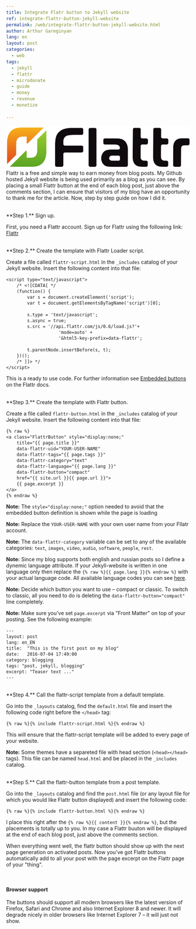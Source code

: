 ```yaml
---
title: Integrate Flatr button to Jekyll website
ref: integrate-flattr-button-jekyll-website
permalink: /web/integrate-flattr-button-jekyll-website.html
author: Arthur Gareginyan
lang: en
layout: post
categories:
  - web
tags:
  - jekyll
  - flattr
  - microdonate
  - guide
  - money
  - revenue
  - monetize

---
```


![thumb](/images/flattr-logo.png)
Flattr is a free and simple way to earn money from blog posts. My Github hosted Jekyll website is being used primarily as a blog as you can see. By placing a small Flattr button at the end of each blog post, just above the comments section, I can ensure that visitors of my blog have an opportunity to thank me for the article. Now, step by step guide on how I did it.


<br>
**Step 1.** Sign up.

First, you need a Flattr account. Sign up for Flattr using the following link: [Flattr](https://flattr.com/signup)


<br>
**Step 2.** Create the template with Flattr Loader script.

Create a file called `flattr-script.html` in the `_includes` catalog of your Jekyll website. Insert the following content into that file:

```
<script type="text/javascript">
    /* <![CDATA[ */
    (function() {
        var s = document.createElement('script');
        var t = document.getElementsByTagName('script')[0];

        s.type = 'text/javascript';
        s.async = true;
        s.src = '//api.flattr.com/js/0.6/load.js?'+
                    'mode=auto' +
                    '&html5-key-prefix=data-flattr';

        t.parentNode.insertBefore(s, t);
    })();
    /* ]]> */
</script>
```

This is a ready to use code. For further information see [Embedded buttons](http://developers.flattr.net/button/) on the Flattr docs.


<br>
**Step 3.** Create the template with Flattr button.

Create a file called `flattr-button.html` in the `_includes` catalog of your Jekyll website. Insert the following content into that file:

```
{% raw %}
<a class="FlattrButton" style="display:none;"
    title="{{ page.title }}"
    data-flattr-uid="YOUR-USER-NAME"
    data-flattr-tags="{{ page.tags }}"
    data-flattr-category="text"
    data-flattr-language="{{ page.lang }}"
    data-flattr-button="compact"
    href="{{ site.url }}{{ page.url }}">
    {{ page.excerpt }}
</a>
{% endraw %}
```

**Note:** The `style="display:none;"` option needed to avoid that the embedded button definition is shown while the page is loading

**Note:** Replace the `YOUR-USER-NAME` with your own user name from your Fllatr account.

**Note:** The `data-flattr-category` variable can be set to any of the available categories: `text`, `images`, `video`, `audio`, `software`, `people`, `rest`.

**Note:** Since my blog supports both english and russian posts so I define a dynemic language attribute. If your Jekyll-website is written in one language only then replace the `{% raw %}{{ page.lang }}{% endraw %}` with your actual language code. All available language codes you can see [here](https://api.flattr.com/rest/v2/languages.txt).

**Note:** Decide which button you want to use – compact or classic. To switch to classic, all you need to do is deleting the `data-flattr-button="compact"` line completely.

**Note:** Make sure you’ve set `page.excerpt` via "Front Matter" on top of your posting. See the following example:

```
---
layout: post
lang: en_EN
title:  "This is the first post on my blog"
date:   2016-07-04 17:49:00
category: blogging
tags: "post, jekyll, blogging"
excerpt: "Teaser text ..."
---
```

<br>
**Step 4.** Call the flattr-script template from a default template.

Go into the `_layouts` catalog, find the `default.html` file and insert the following code right before the `</head>` tag:

```
{% raw %}{% include flattr-script.html %}{% endraw %}
```

This will ensure that the flattr-script template will be added to every page of your website.

**Note:** Some themes have a separeted file with head section (`<head></head>` tags). This file can be named `head.html` and be placed in the `_includes` catalog.

<br>
**Step 5.** Call the flattr-button template from a post template.

Go into the `_layouts` catalog and find the `post.html` file (or any layout file for which you would like Flattr button displayed) and insert the following code:

```
{% raw %}{% include flattr-button.html %}{% endraw %}
```

I place this right after the `{% raw %}{{ content }}{% endraw %}`, but the placements is totally up to you. In my case a Flattr buuton will be displayed at the end of each blog post, just above the comments section.

When everything went well, the flattr button should show up with the next page generation on activated posts. Now you’ve got Flattr buttons automatically add to all your post with the page excerpt on the Flattr page of your "thing".


<br>

#### Browser support

The buttons should support all modern browsers like the latest version of Firefox, Safari and Chrome and also Internet Explorer 8 and newer. It will degrade nicely in older browsers like Internet Explorer 7 – it will just not show.